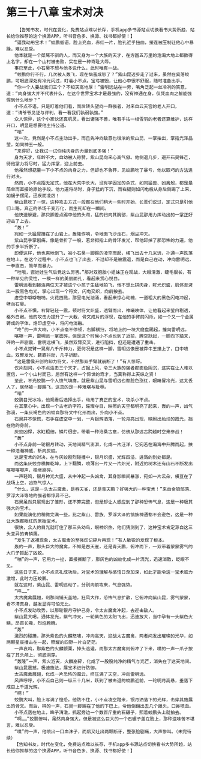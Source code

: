 # 第三十八章 宝术对决
        【告知书友，时代在变化，免费站点难以长存，手机app多书源站点切换看书大势所趋，站长给你推荐的这个换源APP，听书音色多、换源、找书都好使！】
       “逼我动用宝术！”蛟鹏低语，脸上充血，赤红一片，脸孔近乎扭曲，接连被压制让他心中暴躁，难以忍受。
       他本就是一个桀骜不驯的人，而又身为一个大族的天才，在方圆五万里的浩瀚大地上都数得上名字，却在一个山村被击败，实在是一种奇耻大辱。
       事已至此，小石昊不想与他多说什么，此时唯有一战。
       “蛟鹏你行不行，几次被人轰飞，现在恼羞成怒了？”紫山昆迈步走了过来，虽然在奚落蛟鹏，可眼底深处有冷光闪过，盯着小不点。宝弓被毁，让他心中很不舒服，随时准备出手。
       “你一个人要战我们三个？不知天高地厚！”雷明远站在一旁，嘴角泛起一丝冷冽的笑意，道：“肉身强大并不代表什么，在这个世界宝术才是最强的，没有神通在身，仅凭血肉之躯能强悍到什么地步？”
       小不点不语，只是盯着他们看，而后转头望向一群强者，对来自云天宫的老人开口，道：“请爷爷见证与评判，看一看我们孰弱孰强。”
       众人惊异，这个小家伙还真机灵，看出诸强不善，唯有手拈一根雪羽的老者还算维护，这样开口，明显是想要他主持公道。
       “嗡”
       这一次，竟然是小不点主动出手，而且先冲向敌意也很浓的紫山昆，一掌拍出，掌指光泽晶莹，如同神玉一般。
       “来得好，让我试一试你纯肉身的力量到底多强！”
       身为天才，年龄不大，自幼被人称赞，紫山昆向来心高气傲。他侧退几步，避开石昊锋芒，待他掌力将尽时，猛力挥掌，迎上前去。
       他虽然想掂量一下小不点的肉身之力，但却也不鲁莽，见蛟鹏吃了暴亏，他以取巧的方法进行对决。
       然而，小不点招无定式，他在大荒中长大，没有学固定的杀式，如同猛兽、凶禽般，都是最简单而直接的原始手段。他力道将尽时，身子猛的下沉，而右腿则如闪电般从身后倒踢了上来，如蝎子摆尾，迅疾而凌厉！
       紫山昆吃了一惊，这种攻击方式一般都在他们稍大一些时开始，长辈们说过，定式只是引他们上路，真正的杀场千变万化，而生死却在一瞬间。
       他快速躲避，那只脚差点踢中他的头颅，猛的扫向其胸部，紫山昆那用力挥动出的一掌正好迎击了上去。
       “轰！”
       宛如一头猛犀撞在了山岩上，轰隆作响，令地面飞沙走石，烟尘冲天。
       紫山昆手掌剧痛，像是骨折了一般，若非拇指上的骨环发光，帮他卸掉了那恐怖的力道，他的手多半折断了。
       即便这样，他也离地倒飞，被小石昊一脚踢的凌空而起，横飞出去十几米远，扑通一声跌落在地上。在这个过程中，小不点也飞了出去，不过却不是被震退，而是自己在动，冲向雷明远，一拳直击，简单而暴力。
       “哇哦，瓷娃娃生气后竟这么厉害。”那对双胞胎小姐妹正在观战，大眼清澈，睫毛很长，有一种罕见的灵性，一模一样的美丽面孔，看起来赏心悦目。
       雷明远看到接连两位天才被这个小孩子生猛地拍飞，他不想比拼肉身，眸光炽盛，肌体澎湃出一股黑色电光，掌心出现一个符文，闪电交织，向前按去。
       虚空中噼噼啪啪，火花四溅，那里电光汹涌，看起来惊心动魄，一道粗大的黑色闪电冲起，劈向石昊。
       小不点不惧，右臂轻轻一震，顿时符文炽盛，透臂而出，神曦映体，让他看起来莹白剔透，格外白嫩。他的攻击力提升了一大截，骨文成片的浮现，在他的手臂前闪烁，如一个又一个金属铸成的字体，烙印虚空中，将闪电消融。
       “咚”的一声大响，小不点毫不停顿，右脚横扫，将地上的一块大磨盘踢起，撞向雷明远。
       喀嚓一声，雷明远一掌震碎，但是这个时候小不点也到了近前，腾空跃起，一脚向下踏来，砰的一声剧震，雷明远横飞，虽然双臂交叉，进行阻挡，但还是遭遇了重击。
       小不点双臂一晃有八千斤神力，更何况是这样一脚，雷明远像是被莽牛王撞上了，口中喷血，双臂发光，簌簌抖动，几乎折断。
       “这是雷侯开创的卸力符文，不然那双手臂就崩断了！”有人惊讶。
       仅片刻间，小不点连击三个天才，占据上风，令三大族的强者都面色阴沉，这实在让人难以置信，一个小山村而已，居然有这样一个惊世的奇才，当真称得上天纵之资！
       至此，不光蛟鹏一个人愤气填膺，就是紫山昆与雷明远也都脸色涨红，眼睛冒冷光，这太丢人了，居然被一脚踢飞，这真的是一种难堪与耻辱。
       “嗡”
       蛟鹏目光冰冷，他观看后选择出手，动用了真正的宝术，攻杀小不点。
       在其掌心中，出现一个古老的字符，璀璨夺目，映照的天空都明亮了起来，轰的一声，凶气弥漫，一条灰褐色的凶蛟自那符文中化形而出，扑向小不点。
       石昊并不惊慌，右手在虚空中一划，一片银辉洒落，一轮月亮出现，映照出灿烂的霞光，挡在他的身前。
       灰蛟凶悍，水缸粗细，鳞片很密，带着一种沧桑古意，仿佛从那远古跨越时空来参战！
       “轰”
       小不点身前一轮银月转动，天地间精气澎湃，化成一片汪洋，它宛若在瀚海中升腾而起，挟一种浩瀚神威，斩向灰蛟。
       这是宝术的对决，在与灰蛟剧烈碰撞中，银月炽盛，光辉四溢，迸溅的到处都是。
       而这条灰蛟亦横舞乾坤，上下翻腾，喷薄出一片又一片炽光，附近的树木还有山石不断发出喀嚓喀嚓声，相继崩碎。
       一声轻鸣，银月神光大盛，从中冲起一头凶禽，其身影瞬间暴涨，宛如一片云朵，横亘在了战场上空，凶煞气惊人。
       “什么，这是一头太古魔禽，是吞天雀，还是青天鹏？好强大的一种宝术！”来自金狼部落、罗浮大泽等地的强者都惊异不已。
       石昊虽然只展现出了雏形，还不算完整，但是却让人感应到了那种恐怖气息，这是一种极其强大的宝术。
       如果能演化的稍微完满一些，比之紫山、雷族、罗浮大泽的镇族神通都不会逊色，这是一种让大族都眼红的原始宝术。
       很快，众人的目光就盯住了那三头幼鸟，眼神炽热，他们猜测到了，这种宝术肯定源自这三头变异的青鳞鹰。
       “发生了返祖现象，太古魔禽的至强印记碎片再现！”有人敏锐的发现了根本。
       轰的一声，那头巨大的魔禽，不知是吞天雀，还是青天鹏，俯冲而下，一双带着蒙蒙雾气的大爪子抓起了凶蛟。
       “嘣”的一声，它用力一扯，直接撕断了，那灰色的凶蛟化成一片流光，迅速消散，眨眼不见。
       这些日子来，小不点洗礼成功后，对宝术的理解与感悟日渐加深，如此才能令这一宝术威力激增，此时力压蛟鹏。
       就在这时，紫山昆、雷明远动了，分别向前攻来，气息强势。
       “呼……”
       太古魔禽展翅，刹那间铺天盖地，狂风大作，恐怖气息扩散，它俯冲向紫山昆，雾气蒙蒙，看不清真身，越发显得可怕无比。
       小不点发动攻势，以那轮银月守护己身，令太古魔禽冲起，去迎击敌人。
       紫山昆大喝，通体发光，紫气冲天，一轮紫色的太阳飞出，迅速放大，当中孕有一头紫色火鳞，昂首长嘶，烈焰腾腾。
       “轰”
       激烈的碰撞，那头紫色的火麟怒啸，冲向高天，迎战太古魔禽，两者间发出璀璨的光华，如两颗星辰撞击在一起，照耀的四野一片白茫茫。
       一声哀鸣，那紫色的火麟颤栗，掉头逃遁，而那太古魔禽则俯冲了下来，噗的一声一爪子按在了其头颅上，彻底洞穿。
       “轰隆”一声，紫火滔天，火麟崩碎，化成了一股股纯净的精气与光芒，消失在了这天地间。
       紫山昆震撼，极速施法，展宝术进行防御。
       太古魔禽展翅，化成一片恐怖的魔云，挤压满了天空，冲向雷明远。
       风声呼呼，小不点自己则一纵三十几米，跃到了被击退的蛟鹏近前，一轮明月高悬，垂落下成百上千道光辉。
       “啊！”
       蛟鹏大叫，脸上写满了惶恐。他防不住，小不点凌空踏来，银月洒落下的光辉，击穿其施展出的骨文。而后，砰的一声，石昊一脚踢在了他的下巴上，令他倒翻出去几个跟头，口鼻喷血。
       小不点落在地上，眸子清澈，抓起旁边一个数百斤重的石碾子，照着蛟鹏头上就拍去。
       “啊……”蛟鹏惨叫，虽然肉身强大，但是被这么巨大的一个石碾子盖在脸上，那种滋味苦不堪言，难以忍受。
       “噗”的一声，他喷出一口血沫子，而后又吐出两颗断牙，整张脸剧痛，大声惨叫。（未完待续）
       【告知书友，时代在变化，免费站点难以长存，手机app多书源站点切换看书大势所趋，站长给你推荐的这个换源APP，听书音色多、换源、找书都好使！】